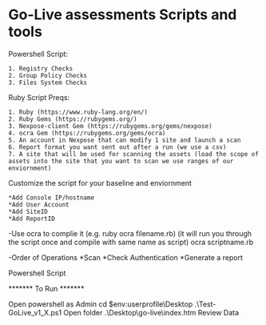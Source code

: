 Go-Live assessments Scripts and tools
======================================

Powershell Script:

	1. Registry Checks
	2. Group Policy Checks
	3. Files System Checks

Ruby Script
Preqs:

	1. Ruby (https://www.ruby-lang.org/en/)
	2. Ruby Gems (https://rubygems.org/)
	3. Nexpose-client Gem (https://rubygems.org/gems/nexpose)
	4. ocra Gem (https://rubygems.org/gems/ocra)
	5. An account in Nexpose that can modify 1 site and launch a scan
	6. Report format you want sent out after a run (we use a csv)
	7. A site that will be used for scanning the assets (load the scope of assets into the site that you want to scan we use ranges of our enviornment)
	
	
Customize the script for your baseline and enviornment

	*Add Console IP/hostname
	*Add User Account
	*Add SiteID
	*Add ReportID
	
-Use ocra to complie it (e.g. ruby ocra filename.rb)
(it will run you through the script once and compile with same name as script)
ocra scriptname.rb
	
-Order of Operations
	*Scan
	*Check Authentication
	*Generate a report
	
Powershell Script


******* To Run *******

Open powershell as Admin
cd $env:userprofile\Desktop
.\Test-GoLive_v1_X.ps1
Open folder .\Desktop\go-live\index.htm Review Data

 

